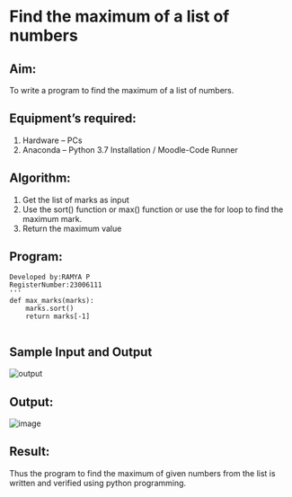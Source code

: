 # Find the maximum of a list of numbers
## Aim:
To write a program to find the maximum of a list of numbers.
## Equipment’s required:
1.	Hardware – PCs
2.	Anaconda – Python 3.7 Installation / Moodle-Code Runner
## Algorithm:
1.	Get the list of marks as input
2.	Use the sort() function or max() function or use the for loop to find the maximum mark.
3.	Return the maximum value
## Program:

```
Developed by:RAMYA P
RegisterNumber:23006111 
'''
def max_marks(marks):
    marks.sort()
    return marks[-1]


```
## Sample Input and Output
![output](./img/max_marks1.jpg) 

## Output:
![image](https://github.com/23006111/FindMaximum/assets/145981696/f4e150a9-f7a6-472b-8d6e-5dd9e5c9c989)


## Result:
Thus the program to find the maximum of given numbers from the list is written and verified using python programming.
